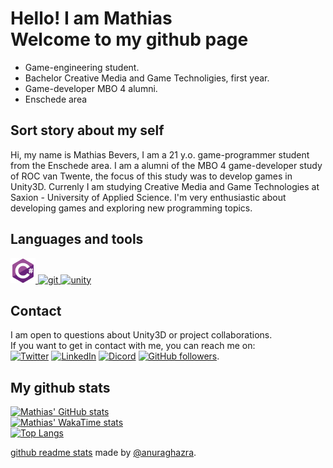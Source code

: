 # Hello! I am Mathias <br/> Welcome to my github page
- Game-engineering student.
- Bachelor Creative Media and Game Technoligies, first year.
- Game-developer MBO 4 alumni.
- Enschede area

## Sort story about my self
Hi, my name is Mathias Bevers, I am a 21 y.o. game-programmer student from the Enschede area. I am a alumni of the MBO 4 game-developer study of ROC van Twente, the focus of this study was to develop games in Unity3D. Currenly I am studying Creative Media and Game Technologies at Saxion - University of Applied Science. I'm very enthusiastic about developing games and exploring new programming topics. 

## Languages and tools
<p align="left"> <a href="https://www.w3schools.com/cs/" target="_blank"> <img src="https://raw.githubusercontent.com/devicons/devicon/master/icons/csharp/csharp-original.svg" alt="csharp" width="40" height="40"/> </a> <a href="https://git-scm.com/" target="_blank"> <img src="https://www.vectorlogo.zone/logos/git-scm/git-scm-icon.svg" alt="git" width="40" height="40"/> </a> <a href="https://unity.com/" target="_blank"> <img src="https://www.vectorlogo.zone/logos/unity3d/unity3d-icon.svg" alt="unity" width="40" height="40"/> </a> </p>

## Contact
I am open to questions about Unity3D or project collaborations.<br/>
If you want to get in contact with me, you can reach me on:<br/>
[![Twitter](https://img.shields.io/badge/Twitter-%40mathiasbevers-white?style=flat&logo=twitter&labelColor=7fff00)](https://twitter.com/mathiasbevers)
[![LinkedIn](https://img.shields.io/badge/LinkedIn-/mathiasbevers-white?style=flat&logo=LinkedIn&labelColor=7fff00&logoColor=0e76a8)](https://www.linkedin.com/mathiasbevers)
[![Dicord](https://img.shields.io/badge/Discord-%40Mongar23%234578-white?style=flat&logo=discord&labelColor=7fff00)](https://discordapp.com/users/352517116139798528)
[![GitHub followers](https://img.shields.io/github/followers/Mongar23.svg?style=social&label=Follow&maxAge=2592000)](https://github.com/Mongar23?tab=followers).

## My github stats
[![Mathias' GitHub stats](https://github-readme-stats.vercel.app/api?username=Mongar23&theme=chartreuse-dark&show_icons=true&count_private=true)](https://github.com/anuraghazra/github-readme-stats)<br/>
[![Mathias' WakaTime stats](https://github-readme-stats.vercel.app/api/wakatime?username=Mongar23&theme=chartreuse-dark&layout=compact)](https://github.com/anuraghazra/github-readme-stats)<br/>
[![Top Langs](https://github-readme-stats.vercel.app/api/top-langs/?username=Mongar23&theme=chartreuse-dark&layout=compact&hide=shaderlab,hlsl)](https://github.com/anuraghazra/github-readme-stats)

[github readme stats](https://github.com/anuraghazra/github-readme-stats) made by [@anuraghazra](https://github.com/anuraghazra).
